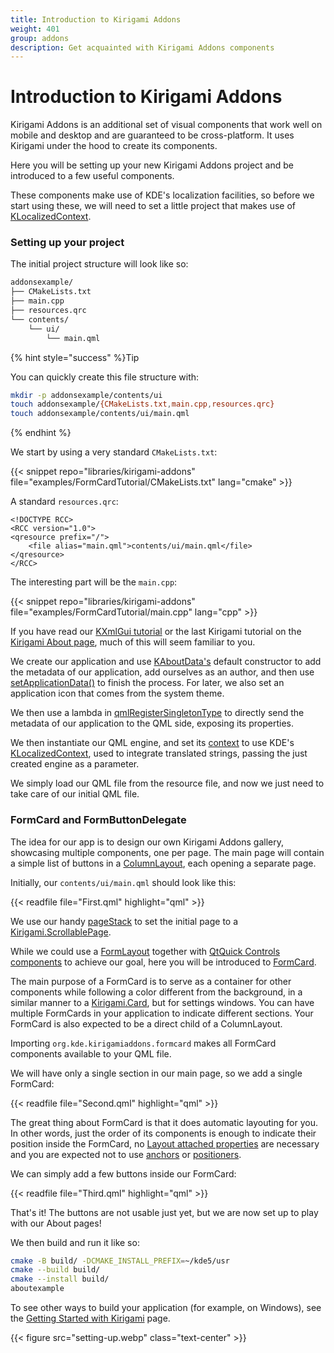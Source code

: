 ```yaml
---
title: Introduction to Kirigami Addons
weight: 401
group: addons
description: Get acquainted with Kirigami Addons components
---
```


# Introduction to Kirigami Addons

Kirigami Addons is an additional set of visual components that work well on mobile and desktop and are guaranteed to be cross-platform. It uses Kirigami under the hood to create its components.

Here you will be setting up your new Kirigami Addons project and be introduced to a few useful components.

These components make use of KDE's localization facilities, so before we start using these, we will need to set a little project that makes use of [KLocalizedContext](docs:ki18n;KLocalizedContext).

### Setting up your project

The initial project structure will look like so:

```bash
addonsexample/
├── CMakeLists.txt
├── main.cpp
├── resources.qrc
└── contents/
    └── ui/
        └── main.qml
```

{% hint style="success" %}Tip

You can quickly create this file structure with:

```bash
mkdir -p addonsexample/contents/ui
touch addonsexample/{CMakeLists.txt,main.cpp,resources.qrc}
touch addonsexample/contents/ui/main.qml
```

{% endhint %}

We start by using a very standard `CMakeLists.txt`:

\{{< snippet repo="libraries/kirigami-addons" file="examples/FormCardTutorial/CMakeLists.txt" lang="cmake" >\}}

A standard `resources.qrc`:

```
<!DOCTYPE RCC>
<RCC version="1.0">
<qresource prefix="/">
    <file alias="main.qml">contents/ui/main.qml</file>
</qresource>
</RCC>
```

The interesting part will be the `main.cpp`:

\{{< snippet repo="libraries/kirigami-addons" file="examples/FormCardTutorial/main.cpp" lang="cpp" >\}}

If you have read our [KXmlGui tutorial](../kxmlgui/) or the last Kirigami tutorial on the [Kirigami About page](advanced-add\_about\_page/), much of this will seem familiar to you.

We create our application and use [KAboutData's](docs:kcoreaddons;KAboutData) default constructor to add the metadata of our application, add ourselves as an author, and then use [setApplicationData()](docs:kcoreaddons;KAboutData::setApplicationData) to finish the process. For later, we also set an application icon that comes from the system theme.

We then use a lambda in [qmlRegisterSingletonType](docs:qtqml;QQmlEngine::qmlRegisterSingletonType) to directly send the metadata of our application to the QML side, exposing its properties.

We then instantiate our QML engine, and set its [context](docs:qtqml;QQmlContext) to use KDE's [KLocalizedContext](docs:ki18n;KLocalizedContext), used to integrate translated strings, passing the just created engine as a parameter.

We simply load our QML file from the resource file, and now we just need to take care of our initial QML file.

### FormCard and FormButtonDelegate

The idea for our app is to design our own Kirigami Addons gallery, showcasing multiple components, one per page. The main page will contain a simple list of buttons in a [ColumnLayout](https://doc.qt.io/qt-6/qml-qtquick-layouts-columnlayout.html), each opening a separate page.

Initially, our `contents/ui/main.qml` should look like this:

\{{< readfile file="First.qml" highlight="qml" >\}}

We use our handy [pageStack](components-pagerow\_pagestack/) to set the initial page to a [Kirigami.ScrollablePage](docs:kirigami2;ScrollablePage).

While we could use a [FormLayout](components-formlayouts/) together with [QtQuick Controls components](../../../content/docs/getting-started/kirigami/addons-introduction/components-controls/) to achieve our goal, here you will be introduced to [FormCard](https://api.kde.org/frameworks/kirigami-addons/html/classFormCard.html).

The main purpose of a FormCard is to serve as a container for other components while following a color different from the background, in a similar manner to a [Kirigami.Card](docs:kirigami2;Card), but for settings windows. You can have multiple FormCards in your application to indicate different sections. Your FormCard is also expected to be a direct child of a ColumnLayout.

Importing `org.kde.kirigamiaddons.formcard` makes all FormCard components available to your QML file.

We will have only a single section in our main page, so we add a single FormCard:

\{{< readfile file="Second.qml" highlight="qml" >\}}

The great thing about FormCard is that it does automatic layouting for you. In other words, just the order of its components is enough to indicate their position inside the FormCard, no [Layout attached properties](https://doc.qt.io/qt-6/qml-qtquick-layouts-layout.html) are necessary and you are expected not to use [anchors](https://doc.qt.io/qt-6/qtquick-positioning-anchors.html) or [positioners](https://doc.qt.io/qt-6/qtquick-positioning-layouts.html).

We can simply add a few buttons inside our FormCard:

\{{< readfile file="Third.qml" highlight="qml" >\}}

That's it! The buttons are not usable just yet, but we are now set up to play with our About pages!

We then build and run it like so:

```bash
cmake -B build/ -DCMAKE_INSTALL_PREFIX=~/kde5/usr
cmake --build build/
cmake --install build/
aboutexample
```

To see other ways to build your application (for example, on Windows), see the [Getting Started with Kirigami](introduction-getting\_started/) page.

\{{< figure src="setting-up.webp" class="text-center" >\}}
